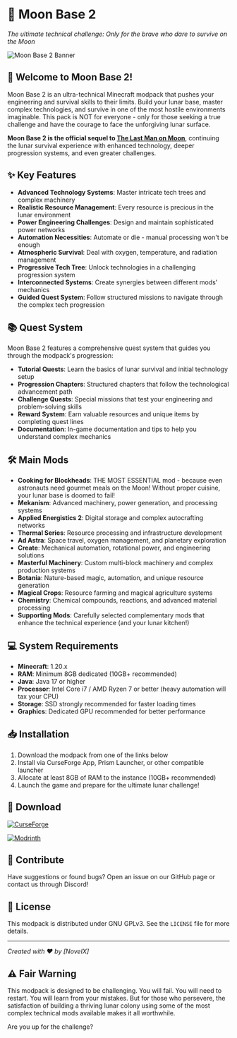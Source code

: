 # 🌙 Moon Base 2

*The ultimate technical challenge: Only for the brave who dare to survive on the Moon*

![Moon Base 2 Banner](https://via.placeholder.com/800x200?text=Moon+Base+2)

## 🚀 Welcome to Moon Base 2!

Moon Base 2 is an ultra-technical Minecraft modpack that pushes your engineering and survival skills to their limits. Build your lunar base, master complex technologies, and survive in one of the most hostile environments imaginable. This pack is NOT for everyone - only for those seeking a true challenge and have the courage to face the unforgiving lunar surface.

**Moon Base 2 is the official sequel to [The Last Man on Moon](https://www.curseforge.com/minecraft/modpacks/tlmom)**, continuing the lunar survival experience with enhanced technology, deeper progression systems, and even greater challenges.

## ✨ Key Features

- **Advanced Technology Systems**: Master intricate tech trees and complex machinery
- **Realistic Resource Management**: Every resource is precious in the lunar environment
- **Power Engineering Challenges**: Design and maintain sophisticated power networks
- **Automation Necessities**: Automate or die - manual processing won't be enough
- **Atmospheric Survival**: Deal with oxygen, temperature, and radiation management
- **Progressive Tech Tree**: Unlock technologies in a challenging progression system
- **Interconnected Systems**: Create synergies between different mods' mechanics
- **Guided Quest System**: Follow structured missions to navigate through the complex tech progression

## 📚 Quest System

Moon Base 2 features a comprehensive quest system that guides you through the modpack's progression:

- **Tutorial Quests**: Learn the basics of lunar survival and initial technology setup
- **Progression Chapters**: Structured chapters that follow the technological advancement path
- **Challenge Quests**: Special missions that test your engineering and problem-solving skills
- **Reward System**: Earn valuable resources and unique items by completing quest lines
- **Documentation**: In-game documentation and tips to help you understand complex mechanics

## 🛠️ Main Mods

- **Cooking for Blockheads**: THE MOST ESSENTIAL mod - because even astronauts need gourmet meals on the Moon! Without proper cuisine, your lunar base is doomed to fail!
- **Mekanism**: Advanced machinery, power generation, and processing systems
- **Applied Energistics 2**: Digital storage and complex autocrafting networks
- **Thermal Series**: Resource processing and infrastructure development
- **Ad Astra**: Space travel, oxygen management, and planetary exploration
- **Create**: Mechanical automation, rotational power, and engineering solutions
- **Masterful Machinery**: Custom multi-block machinery and complex production systems
- **Botania**: Nature-based magic, automation, and unique resource generation
- **Magical Crops**: Resource farming and magical agriculture systems
- **Chemistry**: Chemical compounds, reactions, and advanced material processing
- **Supporting Mods**: Carefully selected complementary mods that enhance the technical experience (and your lunar kitchen!)

## 💻 System Requirements

- **Minecraft**: 1.20.x
- **RAM**: Minimum 8GB dedicated (10GB+ recommended)
- **Java**: Java 17 or higher
- **Processor**: Intel Core i7 / AMD Ryzen 7 or better (heavy automation will tax your CPU)
- **Storage**: SSD strongly recommended for faster loading times
- **Graphics**: Dedicated GPU recommended for better performance

## 📥 Installation

1. Download the modpack from one of the links below
2. Install via CurseForge App, Prism Launcher, or other compatible launcher
3. Allocate at least 8GB of RAM to the instance (10GB+ recommended)
4. Launch the game and prepare for the ultimate lunar challenge!

## 🔗 Download

[![CurseForge](https://img.shields.io/badge/CurseForge-Moon%20Base%202-orange?style=for-the-badge&logo=curseforge)](https://curseforge.com/minecraft/modpacks/moon-base-2)

[![Modrinth](https://img.shields.io/badge/Modrinth-Moon%20Base%202-1bd96a?style=for-the-badge&logo=modrinth)](https://modrinth.com/modpack/moon-base-2)

## 🤝 Contribute

Have suggestions or found bugs? Open an issue on our GitHub page or contact us through Discord!

## 📜 License

This modpack is distributed under GNU GPLv3. See the `LICENSE` file for more details.

---

*Created with ❤️ by [NoveIX]*

## ⚠️ Fair Warning

This modpack is designed to be challenging. You will fail. You will need to restart. You will learn from your mistakes. But for those who persevere, the satisfaction of building a thriving lunar colony using some of the most complex technical mods available makes it all worthwhile.

Are you up for the challenge?
